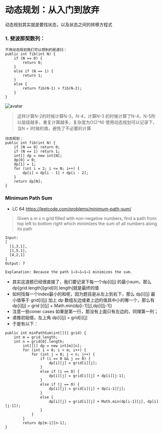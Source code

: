 # 动态规划：从入门到放弃


动态规划其实就是要找状态，以及状态之间的转移方程式

### 1. 斐波那契数列：

``` 
不用动态规划我们可以想到的是递归：
public int fib(int N) {
	if (N == 0) {
    	return 0;
    } 
    else if (N == 1) {
    	return 1;
    } 
    else {
    	return fib(N-1) + fib(N-2);
    }
}  
```  
![avatar](https://images2017.cnblogs.com/blog/1281271/201711/1281271-20171120135408758-1412997977.png)

> 这样计算N-2的时候计算N-3，N-4，计算N-3 的时候计算了N-4，N-5所以层级越多，重复计算越多，复杂度为O(2^N)
> 使用动态规划可以记录下，当N = i时候的值，避免了不必要的计算 

```
动态规划：
public int fib(int N) {
    if (N == 0) return 0;
    if (N == 1) return 1;
	int[] dp = new int[N];
	dp[0] = 0;
	dp[1] = 1;
	for (int i = 2; i <= N; i++) {
		dp[i] = dp[i - 1] + dp[i - 2];
	}
	return dp[N];
}
```
### Minimum Path Sum
- LC 64 https://leetcode.com/problems/minimum-path-sum/

> Given a m x n grid filled with non-negative numbers, find a path from top left to bottom right which minimizes the sum of all numbers along its path

```
Input:
[
  [1,3,1],
  [1,5,1],
  [4,2,1]
]
Output: 7

Explanation: Because the path 1→3→1→1→1 minimizes the sum.

```

- 其实这道题已经很直接了，我们要记录下每一个dp[i][j] 的最小sum，那么dp[grid.length][grid[0].length]就是最终的值
- 如何找每一个index最小的和呢，因为题目是从左上到右下，那么 dp[i][j] 最小值等于 grid[i][j] 加上 dp 数组左边或者上边的值其中小的哪一个，那么有 dp[i][j] = grid [i][j] + Math.min(dp[i-1][j],dp[i][j-1])
-  注意一些coner cases 如果是第一行，那没有上面只有左边的，同理第一列；
-  递推初始值，左上角 dp[i][j] = grid[i][j]
-  于是有以下：

```
public int minPathSum(int[][] grid) {
	int m = grid.length;
    int n = grid[0].length;
        int[][] dp = new int[m][n];
        for (int i = 0; i < m; i++) {
            for (int j = 0; j < n; j++) {
                if (i == 0 && j == 0) {
                    dp[i][j] = grid[i][j];
                } 
                else if (i == 0) {
                    dp[i][j] = grid[i][j] + dp[i][j-1];
                }
                else if (j == 0) {
                    dp[i][j] = grid[i][j] + dp[i-1][j];
                }
                else {
                    dp[i][j] = grid[i][j] + Math.min(dp[i-1][j], dp[i][j-1]);
                }
            }
        }
        return dp[m-1][n-1];
}
```





